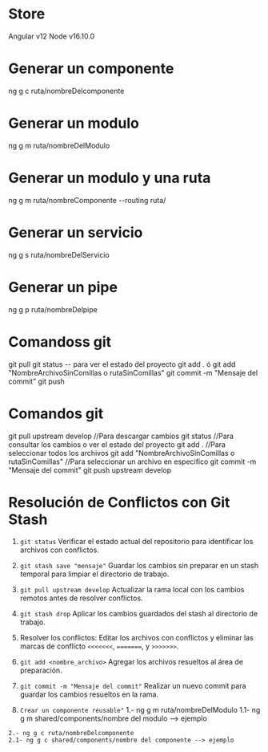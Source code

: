 # Store

Angular v12
Node v16.10.0

# Generar un componente
  ng g c ruta/nombreDelcomponente

# Generar un modulo
  ng g m ruta/nombreDelModulo

# Generar un modulo y una ruta
  ng g m ruta/nombreComponente --routing ruta/


# Generar un servicio
  ng g s ruta/nombreDelServicio

# Generar un pipe
  ng g p ruta/nombreDelpipe

# Comandoss git
  git pull
  git status  -- para ver el estado del proyecto
  git add . ó git add "NombreArchivoSinComillas o rutaSinComillas"
  git commit -m "Mensaje del commit"
  git push

# Comandos git
  git pull upstream develop     //Para descargar cambios
  git status      //Para consultar los cambios o ver el estado del proyecto
  git add .       //Para seleccionar todos los archivos
  git add "NombreArchivoSinComillas o rutaSinComillas"      //Para seleccionar un archivo en especifico
  git commit -m "Mensaje del commit"
  git push upstream develop

# Resolución de Conflictos con Git Stash
  1. `git status`
    Verificar el estado actual del repositorio para identificar los archivos con conflictos.

  2. `git stash save "mensaje"`
    Guardar los cambios sin preparar en un stash temporal para limpiar el directorio de trabajo.

  3. `git pull upstream develop`
    Actualizar la rama local con los cambios remotos antes de resolver conflictos.

  4. `git stash drop`
    Aplicar los cambios guardados del stash al directorio de trabajo.

  5. Resolver los conflictos:
    Editar los archivos con conflictos y eliminar las marcas de conflicto `<<<<<<<`, `=======`, y `>>>>>>>`.

  6. `git add <nombre_archivo>`
    Agregar los archivos resueltos al área de preparación.

  8. `git commit -m "Mensaje del commit"`
    Realizar un nuevo commit para guardar los cambios resueltos en la rama.

  9. `Crear un componente reusable"`
    1.- ng g m ruta/nombreDelModulo
    1.1- ng g m shared/components/nombre del modulo --> ejemplo

    2.- ng g c ruta/nombreDelcomponente
    2.1- ng g c shared/components/nombre del componente --> ejemplo